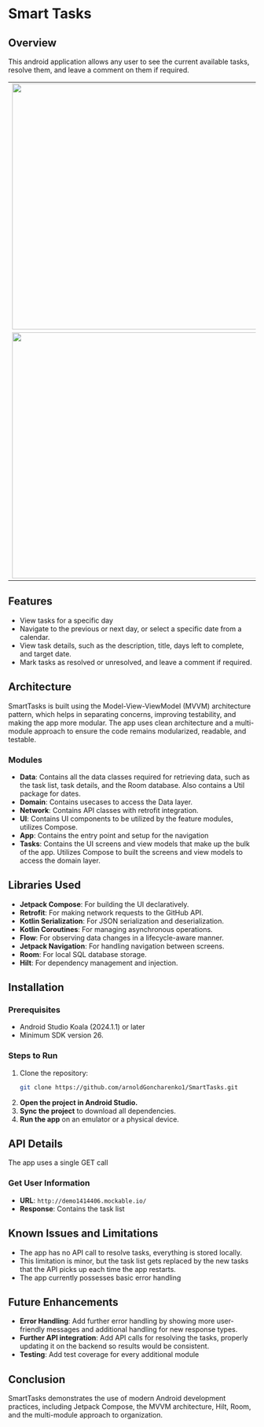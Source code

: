 # Smart Tasks

## Overview

This android application allows any user to see the current available tasks, resolve them, and leave a comment on them if required.

<table>
  <tr>
    <td><img src="https://github.com/user-attachments/assets/8f790e04-0a62-4005-b130-e1e3d7615020" width="500"/></td>
    <td><img src="https://github.com/user-attachments/assets/072057f8-7b57-4dd1-8e28-af002b81fdb5" width="500"/></td>
  </tr>
  <tr>
    <td><img src="https://github.com/user-attachments/assets/88c961f7-0903-4f74-9f38-4ec6ea504643" width="500"/></td>
    <td><img src="https://github.com/user-attachments/assets/e5889587-b9a3-4150-8cc6-9dd9398ecf6c" width="500"/></td>
  </tr>
</table>

## Features

- View tasks for a specific day
- Navigate to the previous or next day, or select a specific date from a calendar.
- View task details, such as the description, title, days left to complete, and target date. 
- Mark tasks as resolved or unresolved, and leave a comment if required.

## Architecture

SmartTasks is built using the Model-View-ViewModel (MVVM) architecture pattern, which helps in separating concerns, improving testability, and making the app more modular. The app uses clean architecture and a multi-module approach to ensure the code remains modularized, readable, and testable.

### Modules

- **Data**: Contains all the data classes required for retrieving data, such as the task list, task details, and the Room database. Also contains a Util package for dates.
- **Domain**: Contains usecases to access the Data layer.
- **Network**: Contains API classes with retrofit integration.
- **UI**: Contains UI components to be utilized by the feature modules, utilizes Compose. 
- **App**: Contains the entry point and setup for the navigation
- **Tasks**: Contains the UI screens and view models that make up the bulk of the app. Utilizes Compose to built the screens and view models to access the domain layer.

## Libraries Used

- **Jetpack Compose**: For building the UI declaratively.
- **Retrofit**: For making network requests to the GitHub API.
- **Kotlin Serialization**: For JSON serialization and deserialization.
- **Kotlin Coroutines**: For managing asynchronous operations.
- **Flow**: For observing data changes in a lifecycle-aware manner.
- **Jetpack Navigation**: For handling navigation between screens.
- **Room**: For local SQL database storage.
- **Hilt**: For dependency management and injection. 

## Installation

### Prerequisites

- Android Studio Koala (2024.1.1) or later 
- Minimum SDK version 26.

### Steps to Run

1. Clone the repository:
   ```bash
   git clone https://github.com/arnoldGoncharenko1/SmartTasks.git
2. **Open the project in Android Studio.**
3. **Sync the project** to download all dependencies.
4. **Run the app** on an emulator or a physical device.

## API Details

The app uses a single GET call

### Get User Information

- **URL**: `http://demo1414406.mockable.io/`
- **Response**: Contains the task list

## Known Issues and Limitations

- The app has no API call to resolve tasks, everything is stored locally. 
- This limitation is minor, but the task list gets replaced by the new tasks that the API picks up each time the app restarts.
- The app currently possesses basic error handling

## Future Enhancements

- **Error Handling**: Add further error handling by showing more user-friendly messages and additional handling for new response types. 
- **Further API integration**: Add API calls for resolving the tasks, properly updating it on the backend so results would be consistent. 
- **Testing**: Add test coverage for every additional module

## Conclusion

SmartTasks demonstrates the use of modern Android development practices, including Jetpack Compose, the MVVM architecture, Hilt, Room, and the multi-module approach to organization.
